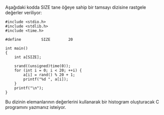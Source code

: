 Aşağıdaki kodda SIZE tane öğeye sahip bir tamsayı dizisine rastgele değerler veriliyor:

```
#include <stdio.h>
#include <stdlib.h>
#include <time.h>

#define			SIZE		20

int main()
{
	int a[SIZE];

	srand((unsigned)time(0));
	for (int i = 0; i < 20; ++i) {
		a[i] = rand() % 20 + 1;
		printf("%d ", a[i]);
	}
	printf("\n");
}
```

Bu dizinin elemanlarının değerlerini kullanarak bir histogram oluşturacak C programını yazmanız isteiyor. 

